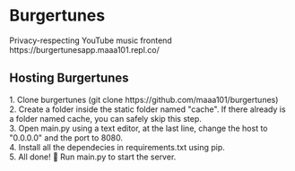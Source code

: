 <h1>Burgertunes</h1>
Privacy-respecting YouTube music frontend <br>
https://burgertunesapp.maaa101.repl.co/

<h2>Hosting Burgertunes</h2>
1. Clone burgertunes (git clone https://github.com/maaa101/burgertunes)<br>
2. Create a folder inside the static folder named "cache". If there already is a folder named cache, you can safely skip this step.<br>
3. Open main.py using a text editor, at the last line, change the host to "0.0.0.0" and the port to 8080.<br>
4. Install all the dependecies in requirements.txt using pip.<br>
5. All done! 🎉 Run main.py to start the server.<br>

